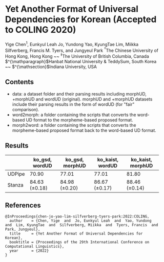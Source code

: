 # Yet Another Format of Universal Dependencies for Korean (Accepted to COLING 2020)

Yige Chen$^{1}$, Eunkyul Leah Jo, Yundong Yao, KyungTae Lim, Miikka Silfverberg, Francis M. Tyers, and Jungyeul Park
$^{\dagger}$The Chinese University of Hong Kong, Hong Kong ~~ $^{\ddagger}$The University of British Columbia, Canada
$^{\mathparagraph}$Hanbat National University \& TeddySum, South Korea ~~ $^{\mathsection}$Indiana University, USA


## Contents

<!-- - src: a script folder. -->
- data: a dataset folder and their parsing results including morphUD, +morphUD and wordUD (original). morphUD and +morphUD datasets include their parsing results in the form of wordUD (for "fair" comparison).
- word2morph: a folder containing the scripts that converts the word-based UD format to the morpheme-based proposed format. 
- morph2word: a folder containing the scripts that converts the morpheme-based proposed format back to the word-based UD format. 

## Results

|   | ko_gsd, wordUD | ko_gsd, morphUD | ko_kaist, wordUD | ko_kaist, morphUD |
|---|---|---|---|---|
| UDPipe | 70.90 | 77.01 | 77.01 | 81.80 |
| Stanza | 84.63 (±0.18) | 84.98 (±0.20) | 86.67 (±0.17) | 88.46 (±0.14) |

## References

```
@InProceedings{chen-jo-yao-lim-silfverberg-tyers-park:2022:COLING,
  author    = {Chen, Yige  and  Jo, Eunkyul Leah  and  Yao, Yundong  and  Lim, KyungTae  and  Silfverberg, Miikka  and  Tyers, Francis  and  Park, Jungyeul},
  title     = {Yet Another Format of Universal Dependencies for Korean},
  booktitle = {Proceedings of the 29th International Conference on Computational Linguistics},
  year      = {2022}
}
```
